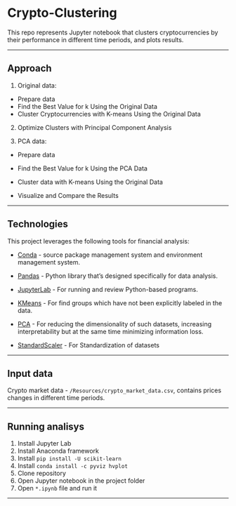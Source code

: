 # Crypto-Clustering

This repo represents Jupyter notebook that clusters cryptocurrencies by their performance in different time periods, and plots results.

---

## Approach

1. Original data:

- Prepare data
- Find the Best Value for k Using the Original Data
- Cluster Cryptocurrencies with K-means Using the Original Data

2. Optimize Clusters with Principal Component Analysis

3. PCA data:

- Prepare data
- Find the Best Value for k Using the PCA Data
- Cluster data with K-means Using the Original Data

- Visualize and Compare the Results

---

## Technologies

This project leverages the following tools for financial analysis:

- [Conda](https://docs.conda.io/en/latest/) - source package management system and environment management system.

- [Pandas](https://pandas.pydata.org) - Python library that’s designed specifically for data analysis.

- [JupyterLab](https://jupyter.org) - For running and review Python-based programs.

- [KMeans](https://scikit-learn.org/stable/modules/generated/sklearn.cluster.KMeans.html) - For find groups which have not been explicitly labeled in the data.

- [PCA](https://scikit-learn.org/stable/modules/generated/sklearn.decomposition.PCA.html) - For reducing the dimensionality of such datasets, increasing interpretability but at the same time minimizing information loss.

- [StandardScaler](https://scikit-learn.org/stable/modules/generated/sklearn.preprocessing.StandardScaler.html) - For Standardization of datasets

---

## Input data

Crypto market data - `/Resources/crypto_market_data.csv`, contains prices changes in different time periods.

---

## Running analisys

1. Install Jupyter Lab
2. Install Anaconda framework
3. Install `pip install -U scikit-learn`
4. Install `conda install -c pyviz hvplot`
5. Clone repository
6. Open Jupyter notebook in the project folder
7. Open `*.ipynb` file and run it

---
